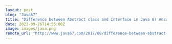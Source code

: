 ```yaml
---
layout: post
blog: "Java67"
title: "Difference between Abstract class and Interface in Java 8? Answer"
date: 2023-09-26T14:55:00Z
image: images/java.png
remote_url: "http://www.java67.com/2017/08/difference-between-abstract-class-and-interface-in-java8.html"
---
```

